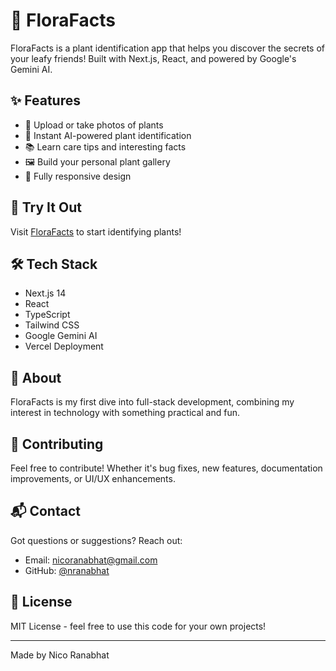 # 🌿 FloraFacts

FloraFacts is a plant identification app that helps you discover the secrets of your leafy friends! Built with Next.js, React, and powered by Google's Gemini AI.

## ✨ Features

- 📸 Upload or take photos of plants
- 🤖 Instant AI-powered plant identification
- 📚 Learn care tips and interesting facts
- 🖼️ Build your personal plant gallery
- 📱 Fully responsive design

## 🚀 Try It Out

Visit [FloraFacts](https://flora-facts.vercel.app) to start identifying plants!

## 🛠️ Tech Stack

- Next.js 14
- React
- TypeScript
- Tailwind CSS
- Google Gemini AI
- Vercel Deployment

## 🌱 About

FloraFacts is my first dive into full-stack development, combining my interest in technology with something practical and fun.

## 🤝 Contributing

Feel free to contribute! Whether it's bug fixes, new features, documentation improvements, or UI/UX enhancements.

## 📬 Contact

Got questions or suggestions? Reach out:
- Email: nicoranabhat@gmail.com
- GitHub: [@nranabhat](https://github.com/nranabhat)

## 📄 License

MIT License - feel free to use this code for your own projects!

---

Made by Nico Ranabhat
